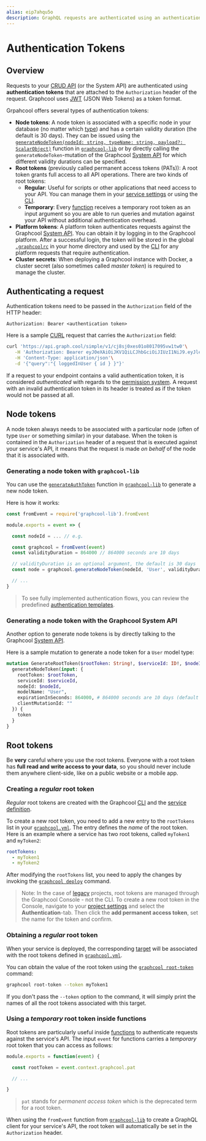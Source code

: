 ```yaml
---
alias: eip7ahqu5o
description: GraphQL requests are authenticated using an authentication token. For server-side requests, permanent authentication tokens can be used.
---
```


# Authentication Tokens

## Overview

Requests to your [CRUD API](!alias-abogasd0go) (or the System API) are authenticated using **authentication tokens** that are attached to the `Authorization` header of the request. Graphcool uses [JWT](https://jwt.io/) (JSON Web Tokens) as a token format.

Grpahcool offers several types of authentication tokens:

- **Node tokens**: A node token is associated with a specific node in your database (no matter which [type](!alias-eiroozae8u#model-types)) and has a certain validity duration (the default is 30 days). They can be issued using the [`generateNodeToken(nodeId: string, typeName: string, payload?: ScalarObject)`](https://github.com/graphcool/graphcool-lib/blob/master/src/index.ts#L58) function in [`graphcool-lib`](!alias-kaegh4oomu) or by directly calling the `generateNodeToken`-mutation of the Graphcool [System API](https://api.graph.cool/system) for which different validity durations can be specified.
- **Root tokens** (previously called permanent access tokens (PATs)): A root token grants full access to all API operations. There are two kinds of root tokens:
  - **Regular**: Useful for scripts or other applications that need access to your API. You can manage them in your [service settings](!alias-uh8shohxie#other-settings) or using the [CLI](!alias-zboghez5go#graphcool-get-root-token).
  - **Temporary**: Every [function](!alias-aiw4aimie9) receives a temporary root token as an input argument so you are able to run queries and mutation against your API without additional authentication overhead. 
- **Platform tokens**: A platform token authenticates requests against the Graphcool [System API](https://api.graph.cool/system). You can obtain it by logging in to the Graphcool platform. After a successful login, the token will be stored in the global [`.graphcoolrc`](!alias-zoug8seen4) in your home directory and used by the [CLI](!alias-zboghez5go) for any platform requests that require authentication.
- **Cluster secrets**: When deploying a Graphcool instance with Docker, a cluster secret (also sometimes called _master token_) is required to manage the cluster.

## Authenticating a request

Authentication tokens need to be passed in the `Authorization` field of the HTTP header:

```plain
Authorization: Bearer <authentication token>
```

Here is a sample [CURL](https://curl.haxx.se/) request that carries the `Authorization` field:

```sh
curl 'https://api.graph.cool/simple/v1/cj8sj0xes01o8017095vw1tw0'\
   -H 'Authorization: Bearer eyJ0eXAiOiJKV1QiLCJhbGciOiJIUzI1NiJ9.eyJleHAiOjE1MTEwMDEzNTIsImlhdCI6MTUwODQwOTM1MiwicHJvamVjdElkIjoiY2o4c2oweGVzMDFvODAxNzA5NXZ3MXR3MCIsInVzZXJJZCI6ImNqOHliemQ5ZjFmajUwMTMwaHh4ZTZreHUiLCJtb2RlbE5hbWUiOiJVc2VyIn0.h36n5cPk4glRptEO882Ngf-0u_OWPquGZMW0F94j_8M'\
   -H 'Content-Type: application/json'\
   -d '{"query":"{ loggedInUser { id } }"}'
``` 

If a request to your endpoint contains a valid authentication token, it is considered _authenticated_ with regards to the [permission system](!alias-iegoo0heez). A request with an invalid authentication token in its header is treated as if the token would not be passed at all.

## Node tokens

A node token always needs to be associated with a particular node (often of type `User` or something similar) in your database. When the token is contained in the `Authorization` header of a request that is executed against your service's API, it means that the request is made _on behalf_ of the node that it is associated with.

### Generating a node token with `graphcool-lib`


You can use the [`generateAuthToken`](https://github.com/graphcool/graphcool-lib#generatenodetokennodeid-modelname) function in [`graphcool-lib`](https://github.com/graphcool/graphcool-lib) to generate a new node token.

Here is how it works:

```js
const fromEvent = require('graphcool-lib').fromEvent

module.exports = event => {

  const nodeId = ... // e.g. 

  const graphcool = fromEvent(event)
  const validityDuration = 864000 // 864000 seconds are 10 days

  // validityDuration is an optional argument, the default is 30 days 
  const node = graphcool.generateNodeToken(nodeId, 'User', validityDuration)

  // ...
}
```

> To see fully implemented authentication flows, you can review the predefined [authentication templates](https://github.com/graphcool/templates/tree/master/auth).

### Generating a node token with the Graphcool System API

Another option to generate node tokens is by directly talking to the Graphcool [System API](https://api.graph.cool/system).

Here is a sample mutation to generate a node token for a `User` model type:

```graphql
mutation GenerateRootToken($rootToken: String!, $serviceId: ID!, $nodeId: ID!) {
  generateNodeToken(input: {
    rootToken: $rootToken,
    serviceId: $serviceId,
    nodeId: $nodeId,
    modelName: "User",
    expirationInSeconds: 864000, # 864000 seconds are 10 days (default is 30)
    clientMutationId: ""
  }) {
    token
  }
}
```

## Root tokens

<InfoBox type=warning>

Be **very** careful where you use the root tokens. Everyone with a root token has **full read and write access to your data**, so you should never include them anywhere client-side, like on a public website or a mobile app.

</InfoBox>


### Creating a _regular_ root token

_Regular_ root tokens are created with the Graphcool [CLI](!alias-aiteerae6l#graphcool-root-token) and the [service definition](!alias-foatho8aip#roottokens).

To create a new root token, you need to add a new entry to the `rootTokens` list in your [`graphcool.yml`](!alias-foatho8aip). The entry defines the _name_ of the root token. Here is an example where a service has two root tokens, called `myToken1` and `myToken2`:

```yml
rootTokens:
  - myToken1
  - myToken2
```

After modifying the `rootTokens` list, you need to apply the changes by invoking the [`graphcool deploy`](!alias-aiteerae6l#graphcool-deploy) command. 

> Note: In the case of [legacy](!alias-aemieb1aev) projects, root tokens are managed through the Graphcool Console - not the CLI. To create a new root token in the Console, navigate to your [project settings](!alias-uh8shohxie#other-settings) and select the **Authentication**-tab. Then click the **add permanent access token**, set the name for the token and confirm.

### Obtaining a _regular_ root token

When your service is deployed, the corresponding [target](!alias-zoug8seen4#managing-targets-in-a-local-graphcoolrc) will be associated with the root tokens defined in [`graphcool.yml`](!alias-foatho8aip).

You can obtain the value of the root token using the [`graphcool root-token`](!alias-aiteerae6l#graphcool-root-token) command:

```sh
graphcool root-token --token myToken1
```

If you don't pass the `--token` option to the command, it will simply print the names of all the root tokens associated with this target.


### Using a _temporary_ root token inside functions

Root tokens are particularly useful inside [functions](!alias-aiw4aimie9) to authenticate requests against the service's API. The input `event` for functions carries a _temporary_ root token that you can access as follows:

```js
module.exports = function(event) {

  const rootToken = event.context.graphcool.pat

  // ...

}
```

> `pat` stands for _permanent access token_ which is the deprecated term for a root token. 

When using the `fromEvent` function from [`graphcool-lib`](https://github.com/graphcool/graphcool-lib) to create a GraphQL client for your service's API, the root token will automatically be set in the `Authorization` header. 










